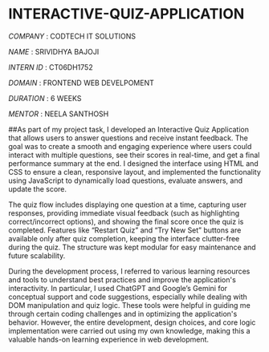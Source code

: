 # INTERACTIVE-QUIZ-APPLICATION

*COMPANY* : CODTECH IT SOLUTIONS

*NAME* : SRIVIDHYA BAJOJI

*INTERN ID* : CT06DH1752

*DOMAIN* : FRONTEND WEB DEVELPOMENT

*DURATION* : 6 WEEKS

*MENTOR* : NEELA SANTHOSH


##As part of my project task, I developed an Interactive Quiz Application that allows users to answer questions and receive instant feedback. The goal was to create a smooth and engaging experience where users could interact with multiple questions, see their scores in real-time, and get a final performance summary at the end. I designed the interface using HTML and CSS to ensure a clean, responsive layout, and implemented the functionality using JavaScript to dynamically load questions, evaluate answers, and update the score.

The quiz flow includes displaying one question at a time, capturing user responses, providing immediate visual feedback (such as highlighting correct/incorrect options), and showing the final score once the quiz is completed. Features like “Restart Quiz” and “Try New Set” buttons are available only after quiz completion, keeping the interface clutter-free during the quiz. The structure was kept modular for easy maintenance and future scalability.

During the development process, I referred to various learning resources and tools to understand best practices and improve the application's interactivity. In particular, I used ChatGPT and Google’s Gemini for conceptual support and code suggestions, especially while dealing with DOM manipulation and quiz logic. These tools were helpful in guiding me through certain coding challenges and in optimizing the application's behavior. However, the entire development, design choices, and core logic implementation were carried out using my own knowledge, making this a valuable hands-on learning experience in web development.
